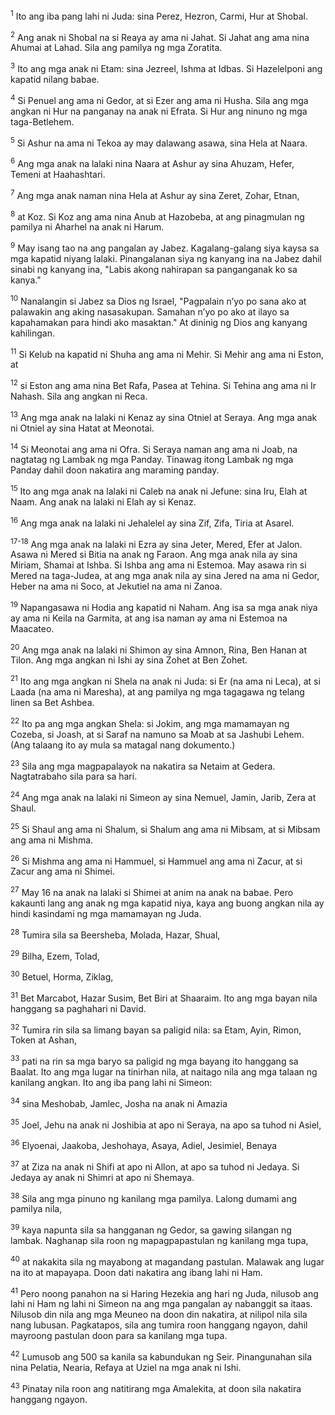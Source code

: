 <sup>1</sup>
Ito ang iba pang lahi ni Juda: sina Perez, Hezron, Carmi, Hur at Shobal. 

<sup>2</sup>
Ang anak ni Shobal na si Reaya ay ama ni Jahat. Si Jahat ang ama nina Ahumai at Lahad. Sila ang pamilya ng mga Zoratita. 

<sup>3</sup>
Ito ang mga anak ni Etam: sina Jezreel, Ishma at Idbas. Si Hazelelponi ang kapatid nilang babae. 

<sup>4</sup>
Si Penuel ang ama ni Gedor, at si Ezer ang ama ni Husha. Sila ang mga angkan ni Hur na panganay na anak ni Efrata. Si Hur ang ninuno ng mga taga-Betlehem. 

<sup>5</sup>
Si Ashur na ama ni Tekoa ay may dalawang asawa, sina Hela at Naara. 

<sup>6</sup>
Ang mga anak na lalaki nina Naara at Ashur ay sina Ahuzam, Hefer, Temeni at Haahashtari. 

<sup>7</sup>
Ang mga anak naman nina Hela at Ashur ay sina Zeret, Zohar, Etnan, 

<sup>8</sup>
at Koz. Si Koz ang ama nina Anub at Hazobeba, at ang pinagmulan ng pamilya ni Aharhel na anak ni Harum. 

<sup>9</sup>
May isang tao na ang pangalan ay Jabez. Kagalang-galang siya kaysa sa mga kapatid niyang lalaki. Pinangalanan siya ng kanyang ina na Jabez dahil sinabi ng kanyang ina, "Labis akong nahirapan sa panganganak ko sa kanya." 

<sup>10</sup>
Nanalangin si Jabez sa Dios ng Israel, "Pagpalain nʼyo po sana ako at palawakin ang aking nasasakupan. Samahan nʼyo po ako at ilayo sa kapahamakan para hindi ako masaktan." At dininig ng Dios ang kanyang kahilingan. 

<sup>11</sup>
Si Kelub na kapatid ni Shuha ang ama ni Mehir. Si Mehir ang ama ni Eston, at 

<sup>12</sup>
si Eston ang ama nina Bet Rafa, Pasea at Tehina. Si Tehina ang ama ni Ir Nahash. Sila ang angkan ni Reca. 

<sup>13</sup>
Ang mga anak na lalaki ni Kenaz ay sina Otniel at Seraya. Ang mga anak ni Otniel ay sina Hatat at Meonotai. 

<sup>14</sup>
Si Meonotai ang ama ni Ofra. Si Seraya naman ang ama ni Joab, na nagtatag ng Lambak ng mga Panday. Tinawag itong Lambak ng mga Panday dahil doon nakatira ang maraming panday. 

<sup>15</sup>
Ito ang mga anak na lalaki ni Caleb na anak ni Jefune: sina Iru, Elah at Naam. Ang anak na lalaki ni Elah ay si Kenaz. 

<sup>16</sup>
Ang mga anak na lalaki ni Jehalelel ay sina Zif, Zifa, Tiria at Asarel.

<sup>17-18</sup>
Ang mga anak na lalaki ni Ezra ay sina Jeter, Mered, Efer at Jalon. Asawa ni Mered si Bitia na anak ng Faraon. Ang mga anak nila ay sina Miriam, Shamai at Ishba. Si Ishba ang ama ni Estemoa. May asawa rin si Mered na taga-Judea, at ang mga anak nila ay sina Jered na ama ni Gedor, Heber na ama ni Soco, at Jekutiel na ama ni Zanoa. 

<sup>19</sup>
Napangasawa ni Hodia ang kapatid ni Naham. Ang isa sa mga anak niya ay ama ni Keila na Garmita, at ang isa naman ay ama ni Estemoa na Maacateo. 

<sup>20</sup>
Ang mga anak na lalaki ni Shimon ay sina Amnon, Rina, Ben Hanan at Tilon. Ang mga angkan ni Ishi ay sina Zohet at Ben Zohet. 

<sup>21</sup>
Ito ang mga angkan ni Shela na anak ni Juda: si Er (na ama ni Leca), at si Laada (na ama ni Maresha), at ang pamilya ng mga tagagawa ng telang linen sa Bet Ashbea. 

<sup>22</sup>
Ito pa ang mga angkan Shela: si Jokim, ang mga mamamayan ng Cozeba, si Joash, at si Saraf na namuno sa Moab at sa Jashubi Lehem. (Ang talaang ito ay mula sa matagal nang dokumento.) 

<sup>23</sup>
Sila ang mga magpapalayok na nakatira sa Netaim at Gedera. Nagtatrabaho sila para sa hari.

<sup>24</sup>
Ang mga anak na lalaki ni Simeon ay sina Nemuel, Jamin, Jarib, Zera at Shaul. 

<sup>25</sup>
Si Shaul ang ama ni Shalum, si Shalum ang ama ni Mibsam, at si Mibsam ang ama ni Mishma. 

<sup>26</sup>
Si Mishma ang ama ni Hammuel, si Hammuel ang ama ni Zacur, at si Zacur ang ama ni Shimei. 

<sup>27</sup>
May 16 na anak na lalaki si Shimei at anim na anak na babae. Pero kakaunti lang ang anak ng mga kapatid niya, kaya ang buong angkan nila ay hindi kasindami ng mga mamamayan ng Juda. 

<sup>28</sup>
Tumira sila sa Beersheba, Molada, Hazar, Shual, 

<sup>29</sup>
Bilha, Ezem, Tolad, 

<sup>30</sup>
Betuel, Horma, Ziklag, 

<sup>31</sup>
Bet Marcabot, Hazar Susim, Bet Biri at Shaaraim. Ito ang mga bayan nila hanggang sa paghahari ni David. 

<sup>32</sup>
Tumira rin sila sa limang bayan sa paligid nila: sa Etam, Ayin, Rimon, Token at Ashan, 

<sup>33</sup>
pati na rin sa mga baryo sa paligid ng mga bayang ito hanggang sa Baalat. Ito ang mga lugar na tinirhan nila, at naitago nila ang mga talaan ng kanilang angkan. Ito ang iba pang lahi ni Simeon: 

<sup>34</sup>
sina Meshobab, Jamlec, Josha na anak ni Amazia 

<sup>35</sup>
Joel, Jehu na anak ni Joshibia at apo ni Seraya, na apo sa tuhod ni Asiel, 

<sup>36</sup>
Elyoenai, Jaakoba, Jeshohaya, Asaya, Adiel, Jesimiel, Benaya 

<sup>37</sup>
at Ziza na anak ni Shifi at apo ni Allon, at apo sa tuhod ni Jedaya. Si Jedaya ay anak ni Shimri at apo ni Shemaya. 

<sup>38</sup>
Sila ang mga pinuno ng kanilang mga pamilya. Lalong dumami ang pamilya nila, 

<sup>39</sup>
kaya napunta sila sa hangganan ng Gedor, sa gawing silangan ng lambak. Naghanap sila roon ng mapagpapastulan ng kanilang mga tupa, 

<sup>40</sup>
at nakakita sila ng mayabong at magandang pastulan. Malawak ang lugar na ito at mapayapa. Doon dati nakatira ang ibang lahi ni Ham. 

<sup>41</sup>
Pero noong panahon na si Haring Hezekia ang hari ng Juda, nilusob ang lahi ni Ham ng lahi ni Simeon na ang mga pangalan ay nabanggit sa itaas. Nilusob din nila ang mga Meuneo na doon din nakatira, at nilipol nila sila nang lubusan. Pagkatapos, sila ang tumira roon hanggang ngayon, dahil mayroong pastulan doon para sa kanilang mga tupa. 

<sup>42</sup>
Lumusob ang 500 sa kanila sa kabundukan ng Seir. Pinangunahan sila nina Pelatia, Nearia, Refaya at Uziel na mga anak ni Ishi. 

<sup>43</sup>
Pinatay nila roon ang natitirang mga Amalekita, at doon sila nakatira hanggang ngayon.